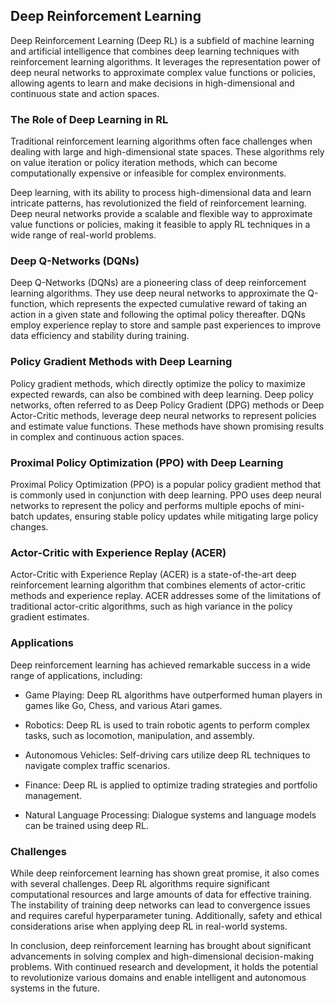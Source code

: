 ## Deep Reinforcement Learning
Deep Reinforcement Learning (Deep RL) is a subfield of machine learning and artificial intelligence that combines deep learning techniques with reinforcement learning algorithms. It leverages the representation power of deep neural networks to approximate complex value functions or policies, allowing agents to learn and make decisions in high-dimensional and continuous state and action spaces.

### The Role of Deep Learning in RL
Traditional reinforcement learning algorithms often face challenges when dealing with large and high-dimensional state spaces. These algorithms rely on value iteration or policy iteration methods, which can become computationally expensive or infeasible for complex environments.

Deep learning, with its ability to process high-dimensional data and learn intricate patterns, has revolutionized the field of reinforcement learning. Deep neural networks provide a scalable and flexible way to approximate value functions or policies, making it feasible to apply RL techniques in a wide range of real-world problems.

### Deep Q-Networks (DQNs)
Deep Q-Networks (DQNs) are a pioneering class of deep reinforcement learning algorithms. They use deep neural networks to approximate the Q-function, which represents the expected cumulative reward of taking an action in a given state and following the optimal policy thereafter. DQNs employ experience replay to store and sample past experiences to improve data efficiency and stability during training.

### Policy Gradient Methods with Deep Learning
Policy gradient methods, which directly optimize the policy to maximize expected rewards, can also be combined with deep learning. Deep policy networks, often referred to as Deep Policy Gradient (DPG) methods or Deep Actor-Critic methods, leverage deep neural networks to represent policies and estimate value functions. These methods have shown promising results in complex and continuous action spaces.

### Proximal Policy Optimization (PPO) with Deep Learning
Proximal Policy Optimization (PPO) is a popular policy gradient method that is commonly used in conjunction with deep learning. PPO uses deep neural networks to represent the policy and performs multiple epochs of mini-batch updates, ensuring stable policy updates while mitigating large policy changes.

### Actor-Critic with Experience Replay (ACER)
Actor-Critic with Experience Replay (ACER) is a state-of-the-art deep reinforcement learning algorithm that combines elements of actor-critic methods and experience replay. ACER addresses some of the limitations of traditional actor-critic algorithms, such as high variance in the policy gradient estimates.

### Applications
Deep reinforcement learning has achieved remarkable success in a wide range of applications, including:

- Game Playing: Deep RL algorithms have outperformed human players in games like Go, Chess, and various Atari games.

- Robotics: Deep RL is used to train robotic agents to perform complex tasks, such as locomotion, manipulation, and assembly.

- Autonomous Vehicles: Self-driving cars utilize deep RL techniques to navigate complex traffic scenarios.

- Finance: Deep RL is applied to optimize trading strategies and portfolio management.

- Natural Language Processing: Dialogue systems and language models can be trained using deep RL.

### Challenges
While deep reinforcement learning has shown great promise, it also comes with several challenges. Deep RL algorithms require significant computational resources and large amounts of data for effective training. The instability of training deep networks can lead to convergence issues and requires careful hyperparameter tuning. Additionally, safety and ethical considerations arise when applying deep RL in real-world systems.

In conclusion, deep reinforcement learning has brought about significant advancements in solving complex and high-dimensional decision-making problems. With continued research and development, it holds the potential to revolutionize various domains and enable intelligent and autonomous systems in the future.